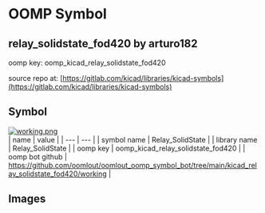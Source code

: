 # OOMP Symbol  
## relay_solidstate_fod420  by arturo182  
  
oomp key: oomp_kicad_relay_solidstate_fod420  
  
source repo at: [https://gitlab.com/kicad/libraries/kicad-symbols](https://gitlab.com/kicad/libraries/kicad-symbols)  
## Symbol  
  
[![working.png](working_600.png)](working.png)  
| name | value | 
| --- | --- | 
| symbol name | Relay_SolidState | 
| library name | Relay_SolidState | 
| oomp key | oomp_kicad_relay_solidstate_fod420 | 
| oomp bot github | https://github.com/oomlout/oomlout_oomp_symbol_bot/tree/main/kicad_relay_solidstate_fod420/working | 
## Images  
